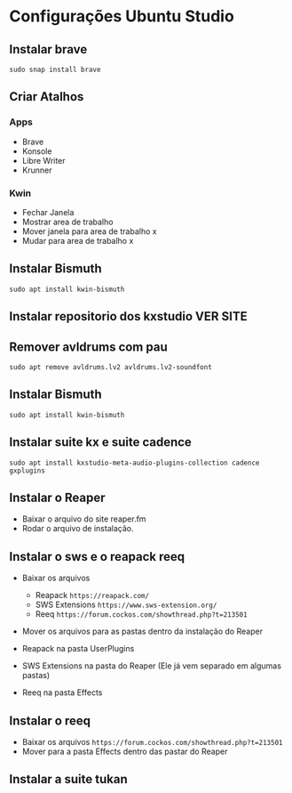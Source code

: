 # Configurações Ubuntu Studio

## Instalar brave

`sudo snap install brave`

## Criar Atalhos 

### Apps
- Brave
- Konsole
- Libre Writer
- Krunner

### Kwin
- Fechar Janela
- Mostrar area de trabalho
- Mover janela para area de trabalho x
- Mudar para area de trabalho x

## Instalar Bismuth

`sudo apt install kwin-bismuth`

## Instalar repositorio dos kxstudio VER SITE

## Remover avldrums com pau

`sudo apt remove avldrums.lv2 avldrums.lv2-soundfont`

## Instalar Bismuth

`sudo apt install kwin-bismuth`

## Instalar suite kx e suite cadence

`sudo apt install kxstudio-meta-audio-plugins-collection cadence gxplugins`

## Instalar o Reaper
- Baixar o arquivo do site reaper.fm
- Rodar o arquivo de instalação.

## Instalar o sws e o reapack reeq
- Baixar os arquivos 
  - Reapack `https://reapack.com/`
  - SWS Extensions `https://www.sws-extension.org/`
  - Reeq `https://forum.cockos.com/showthread.php?t=213501`
 

- Mover os arquivos para as pastas dentro da instalação do Reaper
 - Reapack na pasta UserPlugins
 - SWS Extensions na pasta do Reaper (Ele já vem separado em algumas pastas)
 - Reeq na pasta Effects
 

## Instalar o reeq
- Baixar os arquivos  `https://forum.cockos.com/showthread.php?t=213501`
- Mover para a pasta Effects dentro das pastar do Reaper

## Instalar a suite tukan



